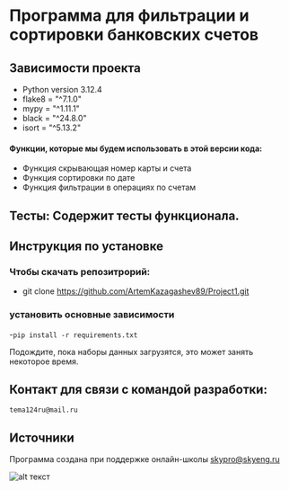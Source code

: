 # Программа для фильтрации и сортировки банковских счетов
## Зависимости проекта

- Python version 3.12.4
- flake8 = "^7.1.0"
- mypy = "^1.11.1"
- black = "^24.8.0"
- isort = "^5.13.2"

#### Функции, которые мы будем использовать в этой версии кода:

- Функция скрывающая номер карты и счета
- Функция сортировки по дате
- Функция фильтрации в операциях по счетам


## Тесты: Содержит тесты функционала.





## Инструкция по установке
### Чтобы скачать репозитрорий:

- git clone https://github.com/ArtemKazagashev89/Project1.git

###  установить основные зависимости

-```pip install -r requirements.txt```

Подождите, пока наборы данных загрузятся, это может занять некоторое время. 


## Контакт для связи с командой разработки:
`tema124ru@mail.ru`


## Источники
Программа создана при поддержке онлайн-школы [skypro@skyeng.ru](https://sky.pro/#giftpopup) 

 ![alt текст](https://static.tildacdn.com/tild3364-3965-4237-b664-363533643431/Group_1321317003.svg)



